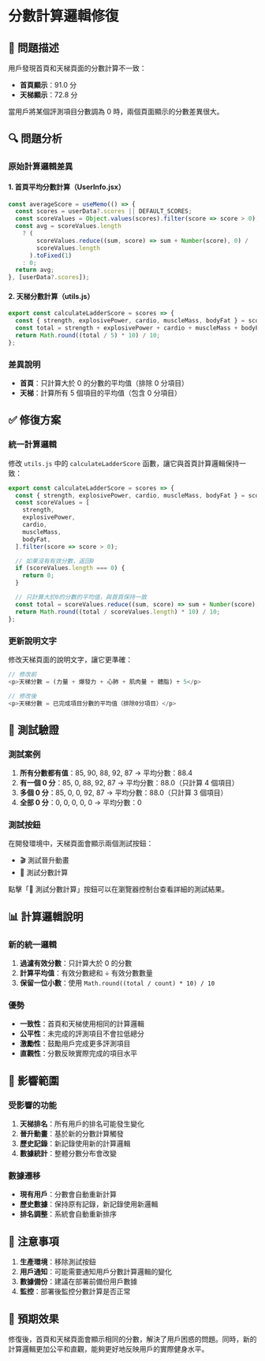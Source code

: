 # 分數計算邏輯修復

## 🐛 問題描述

用戶發現首頁和天梯頁面的分數計算不一致：

- **首頁顯示**：91.0 分
- **天梯顯示**：72.8 分

當用戶將某個評測項目分數調為 0 時，兩個頁面顯示的分數差異很大。

## 🔍 問題分析

### 原始計算邏輯差異

#### 1. 首頁平均分數計算（UserInfo.jsx）

```javascript
const averageScore = useMemo(() => {
  const scores = userData?.scores || DEFAULT_SCORES;
  const scoreValues = Object.values(scores).filter(score => score > 0); // 只計算大於0的分數
  const avg = scoreValues.length
    ? (
        scoreValues.reduce((sum, score) => sum + Number(score), 0) /
        scoreValues.length
      ).toFixed(1)
    : 0;
  return avg;
}, [userData?.scores]);
```

#### 2. 天梯分數計算（utils.js）

```javascript
export const calculateLadderScore = scores => {
  const { strength, explosivePower, cardio, muscleMass, bodyFat } = scores;
  const total = strength + explosivePower + cardio + muscleMass + bodyFat; // 包含0分
  return Math.round((total / 5) * 10) / 10;
};
```

### 差異說明

- **首頁**：只計算大於 0 的分數的平均值（排除 0 分項目）
- **天梯**：計算所有 5 個項目的平均值（包含 0 分項目）

## ✅ 修復方案

### 統一計算邏輯

修改 `utils.js` 中的 `calculateLadderScore` 函數，讓它與首頁計算邏輯保持一致：

```javascript
export const calculateLadderScore = scores => {
  const { strength, explosivePower, cardio, muscleMass, bodyFat } = scores;
  const scoreValues = [
    strength,
    explosivePower,
    cardio,
    muscleMass,
    bodyFat,
  ].filter(score => score > 0);

  // 如果沒有有效分數，返回0
  if (scoreValues.length === 0) {
    return 0;
  }

  // 只計算大於0的分數的平均值，與首頁保持一致
  const total = scoreValues.reduce((sum, score) => sum + Number(score), 0);
  return Math.round((total / scoreValues.length) * 10) / 10;
};
```

### 更新說明文字

修改天梯頁面的說明文字，讓它更準確：

```javascript
// 修改前
<p>天梯分數 = (力量 + 爆發力 + 心肺 + 肌肉量 + 體脂) ÷ 5</p>

// 修改後
<p>天梯分數 = 已完成項目分數的平均值（排除0分項目）</p>
```

## 🧪 測試驗證

### 測試案例

1. **所有分數都有值**：85, 90, 88, 92, 87 → 平均分數：88.4
2. **有一個 0 分**：85, 0, 88, 92, 87 → 平均分數：88.0（只計算 4 個項目）
3. **多個 0 分**：85, 0, 0, 92, 87 → 平均分數：88.0（只計算 3 個項目）
4. **全部 0 分**：0, 0, 0, 0, 0 → 平均分數：0

### 測試按鈕

在開發環境中，天梯頁面會顯示兩個測試按鈕：

- 🎬 測試晉升動畫
- 🧮 測試分數計算

點擊「🧮 測試分數計算」按鈕可以在瀏覽器控制台查看詳細的測試結果。

## 📊 計算邏輯說明

### 新的統一邏輯

1. **過濾有效分數**：只計算大於 0 的分數
2. **計算平均值**：有效分數總和 ÷ 有效分數數量
3. **保留一位小數**：使用 `Math.round((total / count) * 10) / 10`

### 優勢

- **一致性**：首頁和天梯使用相同的計算邏輯
- **公平性**：未完成的評測項目不會拉低總分
- **激勵性**：鼓勵用戶完成更多評測項目
- **直觀性**：分數反映實際完成的項目水平

## 🔄 影響範圍

### 受影響的功能

1. **天梯排名**：所有用戶的排名可能發生變化
2. **晉升動畫**：基於新的分數計算觸發
3. **歷史記錄**：新記錄使用新的計算邏輯
4. **數據統計**：整體分數分布會改變

### 數據遷移

- **現有用戶**：分數會自動重新計算
- **歷史數據**：保持原有記錄，新記錄使用新邏輯
- **排名調整**：系統會自動重新排序

## 📝 注意事項

1. **生產環境**：移除測試按鈕
2. **用戶通知**：可能需要通知用戶分數計算邏輯的變化
3. **數據備份**：建議在部署前備份用戶數據
4. **監控**：部署後監控分數計算是否正常

## 🎯 預期效果

修復後，首頁和天梯頁面會顯示相同的分數，解決了用戶困惑的問題。同時，新的計算邏輯更加公平和直觀，能夠更好地反映用戶的實際健身水平。
